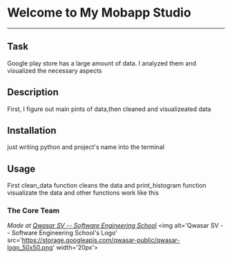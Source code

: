 # Welcome to My Mobapp Studio
***

## Task
Google play store has a large amount of data.
I analyzed them and visualized the necessary aspects
## Description
First, I figure out main pints of data,then cleaned and visualizeated data
## Installation
just writing python and project's name into the terminal
## Usage
First clean_data function cleans the data and print_histogram function visualizate the data and other functions work like this
### The Core Team


<span><i>Made at <a href='https://qwasar.io'>Qwasar SV -- Software Engineering School</a></i></span>
<span><img alt='Qwasar SV -- Software Engineering School's Logo' src='https://storage.googleapis.com/qwasar-public/qwasar-logo_50x50.png' width='20px'></span>
